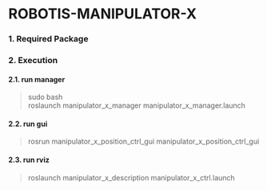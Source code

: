 # ROBOTIS-MANIPULATOR-X

### 1. Required Package


### 2. Execution

#### 2.1. run manager  
> sudo bash  
> roslaunch manipulator_x_manager manipulator_x_manager.launch  

#### 2.2. run gui  
> rosrun manipulator_x_position_ctrl_gui manipulator_x_position_ctrl_gui  

#### 2.3. run rviz  
> roslaunch manipulator_x_description manipulator_x_ctrl.launch  
